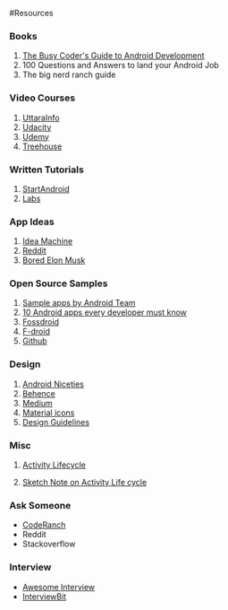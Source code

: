 #Resources



### Books

1. [The Busy Coder's Guide to Android Development](https://commonsware.com/Android/)
2. 100 Questions and Answers to land your Android Job
3. The big nerd ranch guide


### Video Courses

1. [UttaraInfo](http://www.uttarainfo.com/android-training-in-bangalore.php)
2. [Udacity](https://www.udacity.com/courses/android)
3. [Udemy](https://www.udemy.com/the-complete-android-developer-course/)
4. [Treehouse](https://teamtreehouse.com/techdegree/android-development)


### Written Tutorials

1. [StartAndroid](http://startandroid.ru/ru/uroki/vse-uroki-spiskom)
2. [Labs](https://github.com/ErikHellman/advanced-android-course)



### App Ideas

1. [Idea Machine](http://www.ideamachine.io/)
2. [Reddit](https://www.reddit.com/r/AppIdeas/)
3. [Bored Elon Musk](https://twitter.com/BoredElonMusk?ref_src=twsrc%5Egoogle%7Ctwcamp%5Eserp%7Ctwgr%5Eauthor)



### Open Source Samples

1. [Sample apps by Android Team](https://code.google.com/archive/p/apps-for-android/)
2. [10 Android apps every developer must know](http://sudarmuthu.com/blog/10-open-source-android-apps-which-every-android-developer-must-look-into/)
3. [Fossdroid](https://fossdroid.com/)
4. [F-droid](https://f-droid.org/repository/browse/?page_id=0&fdcategory=Navigation&fdcategory=All+categories)
5. [Github](https://github.com/pcqpcq/open-source-android-apps)



### Design

1. [Android Niceties](http://androidniceties.tumblr.com/)
2. [Behence](https://www.behance.net/galleries/8/Interaction)
3. [Medium](https://medium.muz.li/dashboard-analytics-page-inspiration-65a5d8f20683#.dj6jmtb33)
4. [Material icons](https://design.google.com/icons/)
5. [Design Guidelines](http://petrnohejl.github.io/Android-Cheatsheet-For-Graphic-Designers/)



### Misc

1. [Activity Lifecycle](https://realm.io/news/activities-in-the-wild-exploring-the-activity-lifecycle-android/)

2. [Sketch Note on Activity Life cycle](https://twitter.com/sepzilla/status/759409040786984964)




### Ask Someone

* [CodeRanch](https://coderanch.com/f/93/Android)
* Reddit
* Stackoverflow



### Interview



* [Awesome Interview](https://github.com/MaximAbramchuck/awesome-interview-questions#android)
* [InterviewBit](https://www.interviewbit.com/)